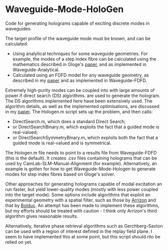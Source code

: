 # Waveguide-Mode-HoloGen

Code for generating holograms capable of exciting discrete modes in waveguides. 

The target profile of the waveguide mode must be known, and can be calculated:
- Using analytical techniques for some waveguide geometries. For example, the modes of a step index fibre can be calculated using the mathematics described in Gloge's [paper](https://doi.org/10.1364/AO.10.002252), and as implemented in Waveguide-Analytical.
- Calculated using an FDFD model for any waveguide geometry, as described in my [paper](https://doi.org/10.1109/JLT.2021.3124469) and as implemented in Waveguide-FDFD.

Extremely high-purity modes can be coupled into with large amounts of power if direct search (DS) algorithms. are used to generate the hologram. The DS algorithms implemented here have been extensively used. The algorithm details, as well as the implemented optimisations, are discussed in my [paper](https://doi.org/10.1109/JLT.2021.3124469). The Hologen.m script sets up the problem, and then calls:
- DirectSearch.m, which does a standard Direct Search;
- or DirectSearchBinary.m, which exploits the fact that a guided mode is real-valued;
- or DirectSearchSymmetryBinary.m, which exploits both the fact that a guided mode is real-valued and is symmetrical.

The Hologen.m file needs to point to a results file from Waveguide-FDFD (this is the default). It creates .csv files containing holograms that can be used by CamLab-SLM-Manual-Alignment (for example). Alternatively, an example is gotten for how to get Waveguide-Mode-Hologen to generate modes for step index fibres based on Gloge's solver.

Other approaches for generating holograms capable of modal excitation an run faster, but yield lower-quality modes (mostly with less power coupled into the target mode). Some options include algorithms that exploit an experimental geometry with a spatial filter, such as those by [Arrizon](https://doi.org/10.1364/JOSAA.24.003500) and that by [Bolduc](https://doi.org/10.1364/OL.38.003546). An attempt has been made to implement these algorithms, but my efforts should be treated with caution - I think only Arrizon's third algorithm gives reasonable results.

Alternatively, iterative phase retrieval algorithms such as Gerchberg-Saxton can be used with a region of interest defined in the replay field plane. I seem to have implemented this at some point, but this script should nto be relied on yet.


